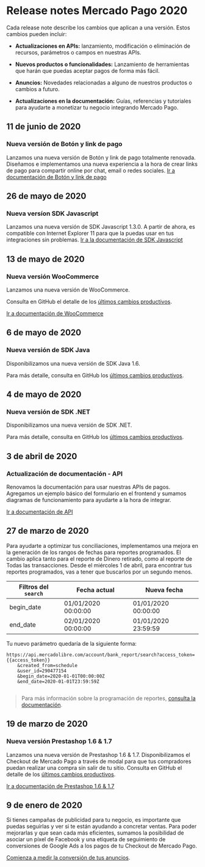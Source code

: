 # Release notes Mercado Pago 2020

Cada release note describe los cambios que aplican a una versión. Estos cambios pueden incluir:

- **Actualizaciones en APIs:** lanzamiento, modificación o eliminación de recursos, parámetros o campos en nuestras APIs.

- **Nuevos productos o funcionalidades:** Lanzamiento de herramientas que harán que puedas aceptar pagos de forma más fácil.

- **Anuncios:** Novedades relacionadas a alguno de nuestros productos o cambios a futuro.

- **Actualizaciones en la documentación:** Guías, referencias y tutoriales para ayudarte a monetizar tu negocio integrando Mercado Pago.


## 11 de junio de 2020

### Nueva versión de Botón y link de pago

Lanzamos una nueva versión de Botón y link de pago totalmente renovada. Diseñamos e implementamos una nueva experiencia a la hora de crear links de pago para compartir online por chat, email o redes sociales.
 [Ir a documentación de Botón y link de pago](https://www.mercadopago[FAKER][URL][DOMAIN]/developers/es/guides/payments/button/intro-button/)

## 26 de mayo de 2020
### Nueva versíon SDK Javascript
Lanzamos una nueva versión de SDK Javascript 1.3.0. A partir de ahora, es compatible con Internet Explorer 11 para que la puedas usar en tus integraciones sin problemas.
[Ir a la documentación de SDK Javascript](https://www.mercadopago[FAKER][URL][DOMAIN]/developers/es/guides/sdks/official/js/)

## 13 de mayo de 2020

### Nueva versión WooCommerce

Lanzamos una nueva versión de WooCommerce.

Consulta en GitHub el detalle de los [últimos cambios productivos](https://github.com/mercadopago/cart-woocommerce/releases/tag/v4.2.0).

[Ir a documentación de WooCommerce](https://www.mercadopago[FAKER][URL][DOMAIN]/developers/es/guides/plugins/woocommerce/introduction/)


## 6 de mayo de 2020

### Nueva versión de SDK Java

Disponibilizamos una nueva versión de SDK Java 1.6.

Para más detalle, consulta en GitHub los [últimos cambios productivos](https://github.com/mercadopago/dx-java/releases/tag/1.6.0).


## 4 de mayo de 2020

### Nueva versión de SDK .NET

Disponibilizamos una nueva versión de SDK .NET.

Para más detalle, consulta en GitHub los [últimos cambios productivos](https://github.com/mercadopago/dx-dotnet/releases/tag/1.7.0).


## 3 de abril de 2020

### Actualización de documentación - API

Renovamos la documentación para usar nuestras APIs de pagos. Agregamos un ejemplo básico del formulario en el frontend y sumamos diagramas de funcionamiento para ayudarte a la hora de integrar.

[Ir a documentación de API](https://www.mercadopago[FAKER][URL][DOMAIN]/developers/es/guides/payments/api/introduction/)


## 27 de marzo de 2020

Para ayudarte a optimizar tus conciliaciones, implementamos una mejora en la generación de los rangos de fechas para reportes programados. El cambio aplica tanto para el reporte de Dinero retirado, como al reporte de Todas las transacciones. Desde el miércoles 1 de abril, para encontrar tus reportes programados, vas a tener que buscarlos por un segundo menos. 

 Filtros del `search`| Fecha actual | Nueva fecha |
--------- | ------------------------ | ------------------------------- |
begin_date  | 01/01/2020 00:00:00 | 01/01/2020 00:00:00
end_date | 02/01/2020  00:00:00 | 01/01/2020  23:59:59

Tu nuevo parámetro quedaría de la siguiente forma: 
 
```
https://api.mercadolibre.com/account/bank_report/search?access_token={{access_token}}
    &created_from=schedule
    &user_id=290477154
    &begin_date=2020-01-01T00:00:00Z
    &end_date=2020-01-01T23:59:59Z
 
```

> Para más información sobre la programación de reportes, [consulta la documentación](https://www.mercadopago.com.ar/developers/es/guides/reports/general-considerations/reconciliation-reports/).  


## 19 de marzo de 2020

### Nueva versión Prestashop 1.6 & 1.7

Lanzamos una nueva versión de Prestashop 1.6 & 1.7. Disponibilizamos el Checkout de Mercado Pago a través de modal para que tus compradores puedan realizar una compra sin salir de tu sitio.
Consulta en GitHub el detalle de los [últimos cambios productivos](https://github.com/mercadopago/cart-prestashop-7/releases).

[Ir a documentación de Prestashop 1.6 & 1.7](https://www.mercadopago[FAKER][URL][DOMAIN]/developers/es/guides/plugins/prestashop/introduction/)


## 9 de enero de 2020

Si tienes campañas de publicidad para tu negocio, es importante que puedas seguirlas y ver si te están ayudando a concretar ventas. Para poder mejorarlas y que sean cada más eficientes, sumamos la posibilidad de asociar un píxel de Facebook y una etiqueta de seguimiento de conversiones de Google Ads a los pagos de tu Checkout de Mercado Pago.

[Comienza a medir la conversión de tus anuncios](https://www.mercadopago.com.ar/developers/es/guides/payments/web-payment-checkout/configurations/).